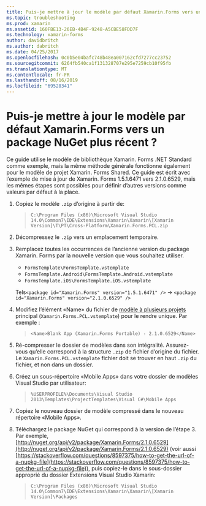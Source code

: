 ```yaml
---
title: Puis-je mettre à jour le modèle par défaut Xamarin.Forms vers un package NuGet plus récent ?
ms.topic: troubleshooting
ms.prod: xamarin
ms.assetid: 160FBE13-26EB-4B4F-9248-A5CBE58FDD7F
ms.technology: xamarin-forms
author: davidbritch
ms.author: dabritch
ms.date: 04/25/2017
ms.openlocfilehash: 0c0b5e04bafc748b48ea007162cfd7277cc23752
ms.sourcegitcommit: 6264fb540ca1f131328707e295e7259cb10f95fb
ms.translationtype: MT
ms.contentlocale: fr-FR
ms.lasthandoff: 08/16/2019
ms.locfileid: "69528341"
---
```

# <a name="can-i-update-the-xamarinforms-default-template-to-a-newer-nuget-package"></a>Puis-je mettre à jour le modèle par défaut Xamarin.Forms vers un package NuGet plus récent ?

Ce guide utilise le modèle de bibliothèque Xamarin. Forms .NET Standard comme exemple, mais la même méthode générale fonctionne également pour le modèle de projet Xamarin. Forms Shared. Ce guide est écrit avec l’exemple de mise à jour de Xamarin. Forms 1.5.1.6471 vers 2.1.0.6529, mais les mêmes étapes sont possibles pour définir d’autres versions comme valeurs par défaut à la place.

1. Copiez le modèle `.zip` d’origine à partir de:

    > `C:\Program Files (x86)\Microsoft Visual Studio 14.0\Common7\IDE\Extensions\Xamarin\Xamarin\[Xamarin Version]\T\PT\Cross-Platform\Xamarin.Forms.PCL.zip`

2. Décompressez le `.zip` vers un emplacement temporaire.

3. Remplacez toutes les occurrences de l’ancienne version du package Xamarin. Forms par la nouvelle version que vous souhaitez utiliser.
    * `FormsTemplate\FormsTemplate.vstemplate`
    * `FormsTemplate.Android\FormsTemplate.Android.vstemplate`
    * `FormsTemplate.iOS\FormsTemplate.iOS.vstemplate`

    Tels`<package id="Xamarin.Forms" version="1.5.1.6471" />` -> `<package id="Xamarin.Forms" version="2.1.0.6529" />`

4. Modifiez l’élément «Name» du fichier de [modèle à plusieurs projets](https://msdn.microsoft.com/library/ms185308.aspx) principal (`Xamarin.Forms.PCL.vstemplate`) pour le rendre unique. Par exemple :

    > `<Name>Blank App (Xamarin.Forms Portable) - 2.1.0.6529</Name>`

5. Ré-compresser le dossier de modèles dans son intégralité. Assurez-vous qu’elle correspond à la structure `.zip` de fichier d’origine du fichier. Le `Xamarin.Forms.PCL.vstemplate` fichier doit se trouver en haut `.zip` du fichier, et non dans un dossier.

6. Créez un sous-répertoire «Mobile Apps» dans votre dossier de modèles Visual Studio par utilisateur:
    > `%USERPROFILE%\Documents\Visual Studio 2013\Templates\ProjectTemplates\Visual C#\Mobile Apps`

7. Copiez le nouveau dossier de modèle compressé dans le nouveau répertoire «Mobile Apps».

8. Téléchargez le package NuGet qui correspond à la version de l’étape 3. Par exemple, [http://nuget.org/api/v2/package/Xamarin.Forms/2.1.0.6529](http://nuget.org/api/v2/package/Xamarin.Forms/2.1.0.6529) (voir aussi [https://stackoverflow.com/questions/8597375/how-to-get-the-url-of-a-nupkg-file](https://stackoverflow.com/questions/8597375/how-to-get-the-url-of-a-nupkg-file)), puis copiez-le dans le sous-dossier approprié du dossier Extensions Visual Studio Xamarin:
    > `C:\Program Files (x86)\Microsoft Visual Studio 14.0\Common7\IDE\Extensions\Xamarin\Xamarin\[Xamarin Version]\Packages`
